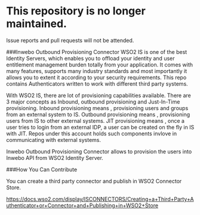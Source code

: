 # This repository is no longer maintained.

Issue reports and pull requests will not be attended.

###Inwebo Outbound Provisioning Connector
WSO2 IS is one of the best Identity Servers, which enables you to offload your identity and user entitlement management burden totally from your application. It comes with many features, supports many industry standards and most importantly it allows you to extent it according to your security requirements. This repo contains Authenticators written to work with different third party systems. 

With WSO2 IS, there are lot of provisioning capabilities available. There are 3 major concepts as Inbound, outbound provisioning and Just-In-Time provisioning. Inbound provisioning means , provisioning users and groups from an external system to IS. Outbound provisioning means , provisioning users from IS to other external systems. JIT provisioning means , once a user tries to login from an external IDP, a user can be created on the fly in IS with JIT. Repos under this account holds such components invlove in communicating with external systems.

Inwebo Outbound Provisioning Connector allows to provision the users into Inwebo API from WSO2 Identity Server.

###How You Can Contribute

You can create a third party connector and publish in WSO2 Connector Store.

https://docs.wso2.com/display/ISCONNECTORS/Creating+a+Third+Party+Authenticator+or+Connector+and+Publishing+in+WSO2+Store
